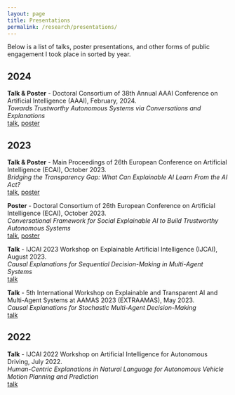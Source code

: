 ```yaml
---
layout: page
title: Presentations
permalink: /research/presentations/
---
```


Below is a list of talks, poster presentations, and other forms of public engagement I took place in sorted by year.

## 2024

**Talk &amp; Poster** - Doctoral Consortium of 38th Annual AAAI Conference on Artificial Intelligence (AAAI), February, 2024. <br /> *Towards Trustworthy Autonomous Systems via Conversations and Explanations* <br /> [talk](/assets/aaai-2024-dc-talk.pdf), [poster](/assets/aaai-2024-dc-poster.pdf)


## 2023

**Talk &amp; Poster** - Main Proceedings of 26th European Conference on Artificial Intelligence (ECAI), October 2023. <br /> *Bridging the Transparency Gap: What Can Explainable AI Learn From the AI Act?* <br /> [talk](/assets/ecai-2023-talk.pdf), [poster](/assets/ecai-2023-poster.pdf)

**Poster** - Doctoral Consortium of 26th European Conference on Artificial Intelligence (ECAI), October 2023. <br /> *Conversational Framework for Social Explainable AI to Build Trustworthy Autonomous Systems* <br /> [talk](/assets/ecai-2023-dc-talk.pdf), [poster](/assets/ecai-2023-dc-poster.pdf)

**Talk** - IJCAI 2023 Workshop on Explainable Artificial Intelligence (IJCAI), August 2023. <br /> *Causal Explanations for Sequential Decision-Making in Multi-Agent Systems* <br /> [talk](/assets/ijcai-2023-xai-talk.pdf)

**Talk** - 5th International Workshop on Explainable and Transparent AI and Multi-Agent Systems at AAMAS 2023 (EXTRAAMAS), May 2023. <br /> *Causal Explanations for Stochastic Multi-Agent Decision-Making* <br /> [talk](/assets/extraamas-2023-talk-cema.pdf)

## 2022

**Talk** - IJCAI 2022 Workshop on Artificial Intelligence for Autonomous Driving, July 2022. <br /> *Human-Centric Explanations in Natural Language for Autonomous Vehicle Motion Planning and Prediction* <br /> [talk](/assets/ijcai-2022-ai4ad-talk.pdf)